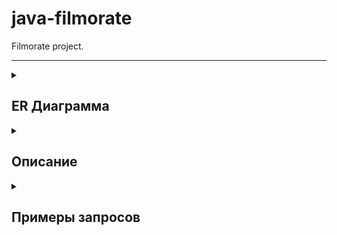 # java-filmorate
Filmorate project.

---

<details>
  <summary><h2> ER Диаграмма </h2></summary>

![](/ERD.png)
</details>

<details>
  <summary><h2> Описание </h2></summary>

***user*** - содержит данные о пользователях

***film*** - содержит данные о фильмах

***genre*** - содержит данные о жанрах

***film_genre*** - соединительная таблица между фильмами и жанрами  
-- Позволяет присвоить одному фильму несколько жанров, а одному жанру несколько фильмов

***user_like_film*** - содержит данные о лайках пользователя фильму (одна строка - один лайк)

***user_friend*** - содержит данные о друзьях пользователя  
-- Позволяет присвоить одному пользователю несколько друзей (пользователей из таблицы пользователи)
</details>

<details>
  <summary><h2> Примеры запросов </h2></summary>

```SQL  
SELECT * FROM film;  
-- Выгружаем все фильмы

SELECT * FROM film WHERE duration > 100;  
-- Выгружаем все фильмы c продолжительностью более 100 минут

SELECT g.name FROM genre g  
JOIN film_genre fg ON fg.genre_id=g.genre_id  
WHERE fg.film_id = 1;  
-- Выгружаем названия жанров для фильма с ID=1

SELECT f.* FROM film f
JOIN film_genre fg ON fg.film_id=f.film_id
JOIN genre g ON g.genre_id=fg.genre_id
WHERE g.name = 'Комедия';  
-- Выгружаем все фильмы с жанром "Комедия"

SELECT f.*,  
       COUNT(ulf.user_id) likes
FROM film f
JOIN user_like_film ulf ON ulf.film_id=f.film_id
GROUP BY f.film_id
ORDER BY likes DESC
LIMIT 10;
-- Выгружаем топ-10 фильмов по количеству лайков

SELECT f.* FROM film f
JOIN user_like_film ulf ON ulf.film_id=f.film_id
WHERE ulf.user_id = 1;
-- Выгружаем все фильмы, которые лайкнул пользователь с ID=1

SELECT fr.name
FROM users u
JOIN user_friend uf ON uf.user_id=u.user_id
JOIN users fr ON fr.user_id=uf.friend_id
WHERE u.user_id = 1;
-- Выгружаем имена друзей пользователя с ID=1

SELECT fr.name
FROM users u
JOIN user_friend uf ON uf.user_id=u.user_id
JOIN users fr ON fr.user_id=uf.friend_id
WHERE u.user_id = 1
    AND fr.name IN (
            -- Подзапрос, в котором мы находим имена друзей пользователя с ID=2
            SELECT fr.name
            FROM users u
            JOIN user_friend uf ON uf.user_id=u.user_id
            JOIN users fr ON fr.user_id=uf.friend_id
            WHERE u.user_id = 2
)
-- Выгружаем имена общих друзей пользователя с ID=1 и пользователя с ID=2
```
</details>
